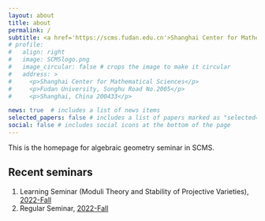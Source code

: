 ```yaml
---
layout: about
title: about
permalink: /
subtitle: <a href='https://scms.fudan.edu.cn'>Shanghai Center for Mathematical Sciences</a> 
# profile: 
#   align: right
#   image: SCMSlogo.png
#   image_circular: false # crops the image to make it circular
#   address: >
#     <p>Shanghai Center for Mathematical Sciences</p>
#     <p>Fudan University, Songhu Road No.2005</p>
#     <p>Shanghai, China 200433</p>

news: true  # includes a list of news items
selected_papers: false # includes a list of papers marked as "selected={true}"
social: false # includes social icons at the bottom of the page
---
```


This is the homepage for algebraic geometry seminar in SCMS.

## Recent seminars

1. Learning Seminar (Moduli Theory and Stability of Projective Varieties), [2022-Fall](https://scmsag.github.io/seminar)
2. Regular Seminar, [2022-Fall](https://scmsag.github.io/seminar)

